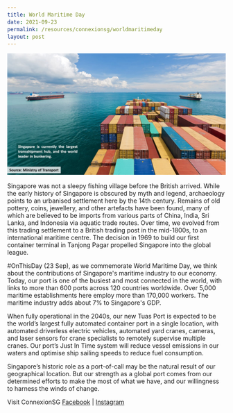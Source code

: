 ```yaml
---
title: World Maritime Day
date: 2021-09-23
permalink: /resources/connexionsg/worldmaritimeday
layout: post
---
```

![Alt text for image on Isomer site](/images/worldmaritime.jpg)

Singapore was not a sleepy fishing village before the British arrived. While the early history of Singapore is obscured by myth and legend, archaeology points to an urbanised settlement here by the 14th century. Remains of old pottery, coins, jewellery, and other artefacts have been found, many of which are believed to be imports from various parts of China, India, Sri Lanka, and Indonesia via aquatic trade routes. Over time, we evolved from this trading settlement to a British trading post in the mid-1800s, to an international maritime centre. The decision in 1969 to build our first container terminal in Tanjong Pagar propelled Singapore into the global league.

#OnThisDay (23 Sep), as we commemorate World Maritime Day, we think about the contributions of Singapore's maritime industry to our economy. Today, our port is one of the busiest and most connected in the world, with links to more than 600 ports across 120 countries worldwide. Over 5,000 maritime establishments here employ more than 170,000 workers. The maritime industry adds about 7% to Singapore's GDP.

When fully operational in the 2040s, our new Tuas Port is expected to be the world’s largest fully automated container port in a single location, with automated driverless electric vehicles, automated yard cranes, cameras, and laser sensors for crane specialists to remotely supervise multiple cranes. Our port’s Just In Time system will reduce vessel emissions in our waters and optimise ship sailing speeds to reduce fuel consumption.

Singapore’s historic role as a port-of-call may be the natural result of our geographical location. But our strength as a global port comes from our determined efforts to make the most of what we have, and our willingness to harness the winds of change.

Visit ConnexionSG [Facebook](https://www.facebook.com/ConnexionSG) | [Instagram](https://www.instagram.com/connexionsg/)